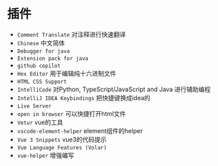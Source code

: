 # 插件
- `Comment Translate`  对注释进行快速翻译
- `Chinese`  中文简体
- `Debugger for java`
- `Extension pack for java`
- `github copilot`
- `Hex Editor`  用于编辑纯十六进制文件
- `HTML CSS Support`
- `IntelliCode`  对Python, TypeScript/JavaScript and Java 进行辅助编程
- `IntelliJ IDEA Keybindings`  把快捷键换成idea的
- `Live Server`  
- `open in browser`  可以快捷打开html文件
- `Vetur`  vue的工具
- `vscode-element-helper`  element组件的helper
- `Vue 3 Snippets`  vue3的代码提示
- `Vue Language Features (Volar)`
- `vue-helper`  增强编写

